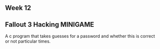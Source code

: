 ## Week 12
## Fallout 3 Hacking MINIGAME

A c program that takes guesses for a password and whether this is correct or not particular times.
